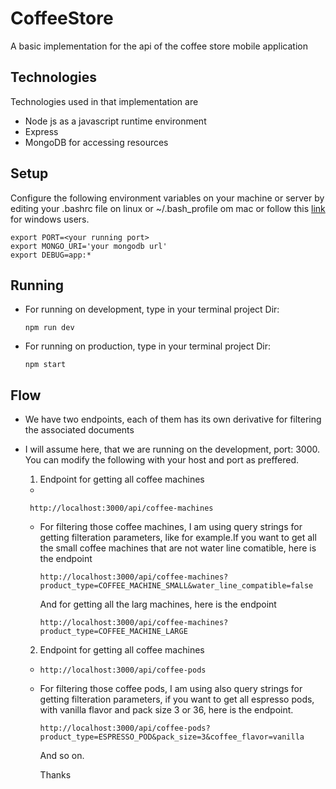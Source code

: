 # CoffeeStore

A basic implementation for the api of the coffee store mobile application

## Technologies
Technologies used in that implementation are
- Node js as a javascript runtime environment
- Express
- MongoDB for accessing resources

## Setup
Configure the following environment variables on your machine or server
by editing your .bashrc file on linux or ~/.bash_profile om mac or follow
this [link](https://phoenixnap.com/kb/windows-set-environment-variable) for windows
users.

```
export PORT=<your running port>
export MONGO_URI='your mongodb url'
export DEBUG=app:*
```

## Running
- For running on development, type in your terminal project Dir:

  ```
  npm run dev
  ```

- For running on production, type in your terminal project Dir:

  ```
  npm start
  ```

## Flow
- We have two endpoints, each of them has its own derivative for filtering the associated documents

- I will assume here, that we are running on the development, port: 3000.
  You can modify the following with your host and port as preffered.

  1. Endpoint for getting all coffee machines 
  - 
  ```
   http://localhost:3000/api/coffee-machines
  ```
  - For filtering those coffee machines, I am using query strings for getting
    filteration parameters, like for example.If you want to get all the small
    coffee machines that are not water line comatible, here is the endpoint
    ```
    http://localhost:3000/api/coffee-machines?product_type=COFFEE_MACHINE_SMALL&water_line_compatible=false
    ```
    And for getting all the larg machines, here is the endpoint

    ```
    http://localhost:3000/api/coffee-machines?product_type=COFFEE_MACHINE_LARGE
    ```


  2. Endpoint for getting all coffee machines 
  - 
    ```
    http://localhost:3000/api/coffee-pods
    ```
  - For filtering those coffee pods, I am using also query strings for getting
    filteration parameters, if you want to get all espresso pods, with vanilla 
    flavor and pack size 3 or 36, here is the endpoint.
    ```
    http://localhost:3000/api/coffee-pods?product_type=ESPRESSO_POD&pack_size=3&coffee_flavor=vanilla
    ```
    And so on.

    Thanks